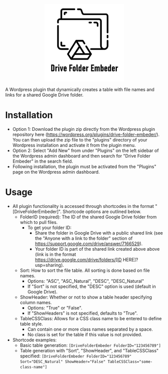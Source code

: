 <p align="center">
    <img src="drive-folder-embeder/assets/DriveFolderEmbederLogo.png" width="50%;" style="margin: 0 auto;">
</p>

A Wordpress plugin that dynamically creates a table with file names and links for a shared Google Drive folder.

# Installation
- Option 1: Download the plugin zip directly from the Wordpress plugin repository here (https://wordpress.org/plugins/drive-folder-embeder/). You can then upload the zip file to the "plugins" directory of your Wordpress installation and activate it from the plugin menu.
- Option 2: Select "Add New" from under "Plugins" on the left sidebar of the Wordpress admin dashboard and then search for "Drive Folder Embeder" in the search field.
- Following installation, the plugin must be activated from the "Plugins" page on the Wordpress admin dashboard.

# Usage
- All plugin functionality is accessed through shortcodes in the format "[DriveFolderEmbeder]". Shortcode options are outlined below.
    - FolderID (required): The ID of the shared Google Drive folder from which to pull files.
        - To get your folder ID:
            - Share the folder in Google Drive with a public shared link (see the "Anyone with a link to the folder" section of https://support.google.com/drive/answer/7166529).
            - Your folder ID is part of the shared link created above above (link is in the format https://drive.google.com/drive/folders/[ID HERE]?usp=sharing).
    - Sort: How to sort the file table. All sorting is done based on file names. 
        - Options: "ASC", "ASC_Natural", "DESC", "DESC_Natural"
        - If "Sort" is not specified, the "DESC" option is used (default in Google Drive).
    - ShowHeader: Whether or not to show a table header specifying column names.
        - Options: "True" or "False".
        - If "ShowHeaders" is not specified, defaults to "True".
    - TableCSSClass: Allows for a CSS class name to be entered to define table style.
        - Can contain one or more class names separated by a space.
        - No class is set for the table if this value is not provided.
- Shortcode examples:
    - Basic table generation: ```[DriveFolderEmbeder FolderID="123456789"]```
    - Table generation with "Sort", "ShowHeader", and "TableCSSClass" specified: ```[DriveFolderEmbeder FolderID="123456789" Sort="DESC_Natural" ShowHeader="False" TableCSSClass="some-class-name"]```
